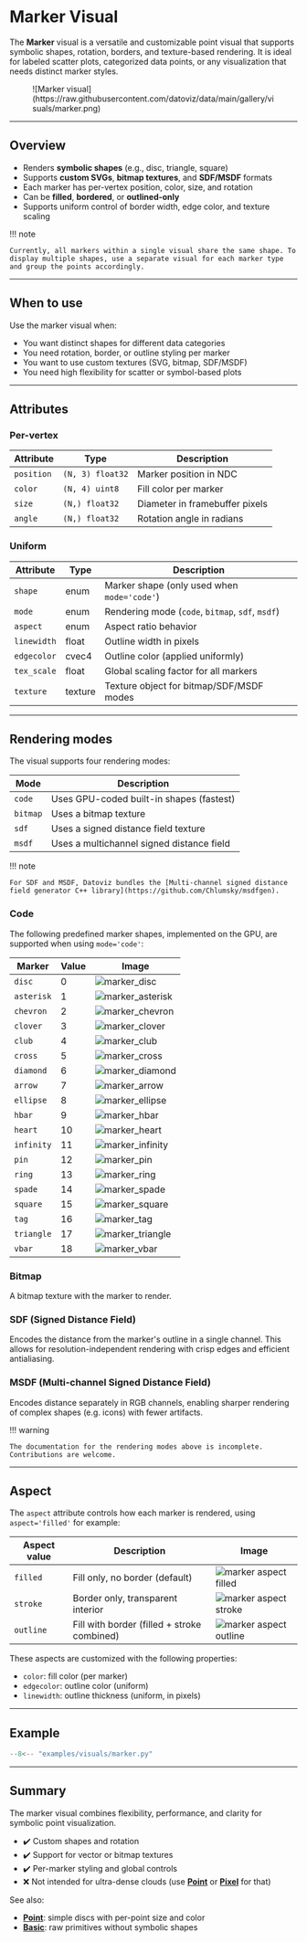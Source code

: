 # Marker Visual

The **Marker** visual is a versatile and customizable point visual that supports symbolic shapes, rotation, borders, and texture-based rendering. It is ideal for labeled scatter plots, categorized data points, or any visualization that needs distinct marker styles.

<figure markdown="span">
![Marker visual](https://raw.githubusercontent.com/datoviz/data/main/gallery/visuals/marker.png)
</figure>

---

## Overview

- Renders **symbolic shapes** (e.g., disc, triangle, square)
- Supports **custom SVGs**, **bitmap textures**, and **SDF/MSDF** formats
- Each marker has per-vertex position, color, size, and rotation
- Can be **filled**, **bordered**, or **outlined-only**
- Supports uniform control of border width, edge color, and texture scaling

!!! note

    Currently, all markers within a single visual share the same shape. To display multiple shapes, use a separate visual for each marker type and group the points accordingly.

---

## When to use

Use the marker visual when:

- You want distinct shapes for different data categories
- You need rotation, border, or outline styling per marker
- You want to use custom textures (SVG, bitmap, SDF/MSDF)
- You need high flexibility for scatter or symbol-based plots

---

## Attributes

### Per-vertex

| Attribute  | Type             | Description                          |
|------------|------------------|--------------------------------------|
| `position` | `(N, 3) float32` | Marker position in NDC               |
| `color`    | `(N, 4) uint8`   | Fill color per marker                |
| `size`     | `(N,) float32`   | Diameter in framebuffer pixels       |
| `angle`    | `(N,) float32`   | Rotation angle in radians            |

### Uniform

| Attribute   | Type     | Description                                           |
|-------------|----------|-------------------------------------------------------|
| `shape`     | enum     | Marker shape (only used when `mode='code'`)          |
| `mode`      | enum     | Rendering mode (`code`, `bitmap`, `sdf`, `msdf`)     |
| `aspect`    | enum     | Aspect ratio behavior                                |
| `linewidth` | float    | Outline width in pixels                              |
| `edgecolor` | cvec4    | Outline color (applied uniformly)                    |
| `tex_scale` | float    | Global scaling factor for all markers                |
| `texture`   | texture  | Texture object for bitmap/SDF/MSDF modes             |

---

## Rendering modes

The visual supports four rendering modes:

| Mode     | Description                                     |
|----------|-------------------------------------------------|
| `code`   | Uses GPU-coded built-in shapes (fastest)        |
| `bitmap` | Uses a bitmap texture                           |
| `sdf`    | Uses a signed distance field texture            |
| `msdf`   | Uses a multichannel signed distance field        |

!!! note

    For SDF and MSDF, Datoviz bundles the [Multi-channel signed distance field generator C++ library](https://github.com/Chlumsky/msdfgen).

### Code

The following predefined marker shapes, implemented on the GPU, are supported when using `mode='code'`:

| Marker | Value | Image |
| ---- | ---- | ---- |
| `disc` | 0 | ![marker_disc](https://raw.githubusercontent.com/datoviz/data/main/screenshots/guide/marker_disc.png) |
| `asterisk` | 1 | ![marker_asterisk](https://raw.githubusercontent.com/datoviz/data/main/screenshots/guide/marker_asterisk.png) |
| `chevron` | 2 | ![marker_chevron](https://raw.githubusercontent.com/datoviz/data/main/screenshots/guide/marker_chevron.png) |
| `clover` | 3 | ![marker_clover](https://raw.githubusercontent.com/datoviz/data/main/screenshots/guide/marker_clover.png) |
| `club` | 4 | ![marker_club](https://raw.githubusercontent.com/datoviz/data/main/screenshots/guide/marker_club.png) |
| `cross` | 5 | ![marker_cross](https://raw.githubusercontent.com/datoviz/data/main/screenshots/guide/marker_cross.png) |
| `diamond` | 6 | ![marker_diamond](https://raw.githubusercontent.com/datoviz/data/main/screenshots/guide/marker_diamond.png) |
| `arrow` | 7 | ![marker_arrow](https://raw.githubusercontent.com/datoviz/data/main/screenshots/guide/marker_arrow.png) |
| `ellipse` | 8 | ![marker_ellipse](https://raw.githubusercontent.com/datoviz/data/main/screenshots/guide/marker_ellipse.png) |
| `hbar` | 9 | ![marker_hbar](https://raw.githubusercontent.com/datoviz/data/main/screenshots/guide/marker_hbar.png) |
| `heart` | 10 | ![marker_heart](https://raw.githubusercontent.com/datoviz/data/main/screenshots/guide/marker_heart.png) |
| `infinity` | 11 | ![marker_infinity](https://raw.githubusercontent.com/datoviz/data/main/screenshots/guide/marker_infinity.png) |
| `pin` | 12 | ![marker_pin](https://raw.githubusercontent.com/datoviz/data/main/screenshots/guide/marker_pin.png) |
| `ring` | 13 | ![marker_ring](https://raw.githubusercontent.com/datoviz/data/main/screenshots/guide/marker_ring.png) |
| `spade` | 14 | ![marker_spade](https://raw.githubusercontent.com/datoviz/data/main/screenshots/guide/marker_spade.png) |
| `square` | 15 | ![marker_square](https://raw.githubusercontent.com/datoviz/data/main/screenshots/guide/marker_square.png) |
| `tag` | 16 | ![marker_tag](https://raw.githubusercontent.com/datoviz/data/main/screenshots/guide/marker_tag.png) |
| `triangle` | 17 | ![marker_triangle](https://raw.githubusercontent.com/datoviz/data/main/screenshots/guide/marker_triangle.png) |
| `vbar` | 18 | ![marker_vbar](https://raw.githubusercontent.com/datoviz/data/main/screenshots/guide/marker_vbar.png) |

### Bitmap

A bitmap texture with the marker to render.

### SDF (Signed Distance Field)

Encodes the distance from the marker's outline in a single channel. This allows for resolution-independent rendering with crisp edges and efficient antialiasing.

### MSDF (Multi-channel Signed Distance Field)

Encodes distance separately in RGB channels, enabling sharper rendering of complex shapes (e.g. icons) with fewer artifacts.

!!! warning

    The documentation for the rendering modes above is incomplete. Contributions are welcome.

---

## Aspect

The `aspect` attribute controls how each marker is rendered, using `aspect='filled'` for example:

| Aspect value | Description                                    | Image |
|--------------|------------------------------------------------|-------|
| `filled`     | Fill only, no border (default)                 | ![marker aspect filled](https://raw.githubusercontent.com/datoviz/data/main/screenshots/guide/marker_filled.png) |
| `stroke`     | Border only, transparent interior              | ![marker aspect stroke](https://raw.githubusercontent.com/datoviz/data/main/screenshots/guide/marker_stroke.png) |
| `outline`    | Fill with border (filled + stroke combined)    | ![marker aspect outline](https://raw.githubusercontent.com/datoviz/data/main/screenshots/guide/marker_outline.png) |

These aspects are customized with the following properties:

- `color`: fill color (per marker)
- `edgecolor`: outline color (uniform)
- `linewidth`: outline thickness (uniform, in pixels)

---

## Example

```python
--8<-- "examples/visuals/marker.py"
```

---

## Summary

The marker visual combines flexibility, performance, and clarity for symbolic point visualization.

* ✔️ Custom shapes and rotation
* ✔️ Support for vector or bitmap textures
* ✔️ Per-marker styling and global controls
* ❌ Not intended for ultra-dense clouds (use [**Point**](point.md) or [**Pixel**](pixel.md) for that)

See also:

* [**Point**](point.md): simple discs with per-point size and color
* [**Basic**](basic.md): raw primitives without symbolic shapes
